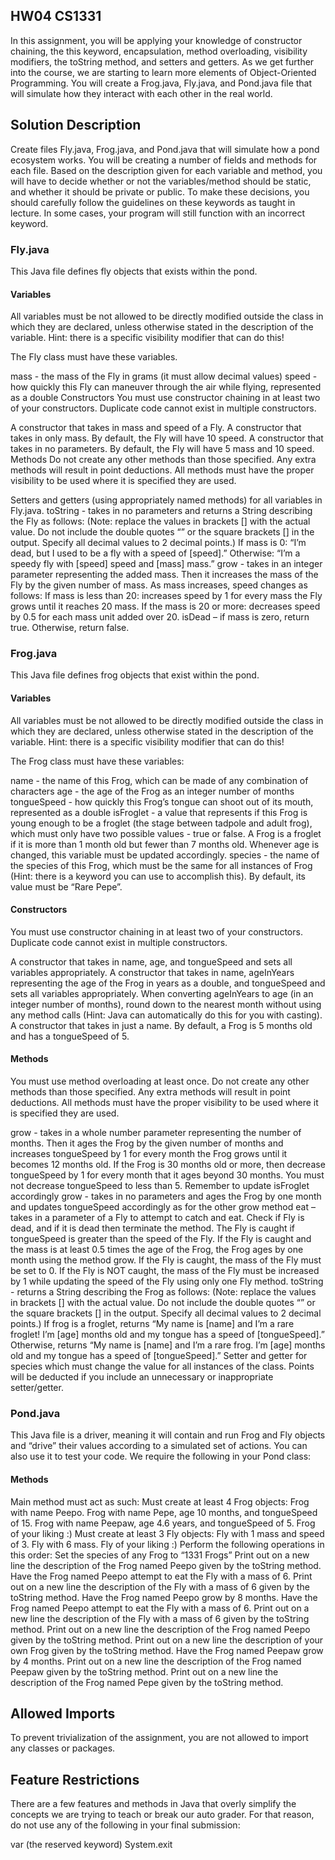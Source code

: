 ## HW04 CS1331

In this assignment, you will be applying your knowledge of constructor chaining, the this keyword, encapsulation, method overloading, visibility modifiers, the toString method, and setters and getters. As we get further into the course, we are starting to learn more elements of Object-Oriented Programming. You will create a Frog.java, Fly.java, and Pond.java file that will simulate how they interact with each other in the real world.

## Solution Description
Create files Fly.java, Frog.java, and Pond.java that will simulate how a pond ecosystem works. You will be creating a number of fields and methods for each file. Based on the description given for each variable and method, you will have to decide whether or not the variables/method should be static, and whether it should be private or public. To make these decisions, you should carefully follow the guidelines on these keywords as taught in lecture. In some cases, your program will still function with an incorrect keyword.

### Fly.java
This Java file defines fly objects that exists within the pond.

#### Variables
All variables must be not allowed to be directly modified outside the class in which they are declared, unless otherwise stated in the description of the variable. Hint: there is a specific visibility modifier that can do this!

The Fly class must have these variables.

mass - the mass of the Fly in grams (it must allow decimal values)
speed - how quickly this Fly can maneuver through the air while flying, represented as a double
Constructors
You must use constructor chaining in at least two of your constructors. Duplicate code cannot exist in multiple constructors.

A constructor that takes in mass and speed of a Fly.
A constructor that takes in only mass.
By default, the Fly will have 10 speed.
A constructor that takes in no parameters.
By default, the Fly will have 5 mass and 10 speed.
Methods
Do not create any other methods than those specified. Any extra methods will result in point deductions. All methods must have the proper visibility to be used where it is specified they are used.

Setters and getters (using appropriately named methods) for all variables in Fly.java.
toString - takes in no parameters and returns a String describing the Fly as follows:
(Note: replace the values in brackets [] with the actual value. Do not include the double quotes “” or the square brackets [] in the output. Specify all decimal values to 2 decimal points.)
If mass is 0: “I’m dead, but I used to be a fly with a speed of [speed].”
Otherwise: “I’m a speedy fly with [speed] speed and [mass] mass.”
grow - takes in an integer parameter representing the added mass. Then it increases the mass of the Fly by the given number of mass. As mass increases, speed changes as follows:
If mass is less than 20: increases speed by 1 for every mass the Fly grows until it reaches 20 mass.
If the mass is 20 or more: decreases speed by 0.5 for each mass unit added over 20.
isDead – if mass is zero, return true. Otherwise, return false.
### Frog.java
This Java file defines frog objects that exist within the pond.

#### Variables
All variables must be not allowed to be directly modified outside the class in which they are declared, unless otherwise stated in the description of the variable. Hint: there is a specific visibility modifier that can do this!

The Frog class must have these variables:

name - the name of this Frog, which can be made of any combination of characters
age - the age of the Frog as an integer number of months
tongueSpeed - how quickly this Frog’s tongue can shoot out of its mouth, represented as a double
isFroglet - a value that represents if this Frog is young enough to be a froglet (the stage between tadpole and adult frog), which must only have two possible values - true or false. A Frog is a froglet if it is more than 1 month old but fewer than 7 months old. Whenever age is changed, this variable must be updated accordingly.
species - the name of the species of this Frog, which must be the same for all instances of Frog (Hint: there is a keyword you can use to accomplish this). By default, its value must be “Rare Pepe”.
#### Constructors
You must use constructor chaining in at least two of your constructors. Duplicate code cannot exist in multiple constructors.

A constructor that takes in name, age, and tongueSpeed and sets all variables appropriately.
A constructor that takes in name, ageInYears representing the age of the Frog in years as a double, and tongueSpeed and sets all variables appropriately.
When converting ageInYears to age (in an integer number of months), round down to the nearest month without using any method calls (Hint: Java can automatically do this for you with casting).
A constructor that takes in just a name.
By default, a Frog is 5 months old and has a tongueSpeed of 5.
#### Methods
You must use method overloading at least once. Do not create any other methods than those specified. Any extra methods will result in point deductions. All methods must have the proper visibility to be used where it is specified they are used.

grow - takes in a whole number parameter representing the number of months.
Then it ages the Frog by the given number of months and increases tongueSpeed by 1 for every month the Frog grows until it becomes 12 months old.
If the Frog is 30 months old or more, then decrease tongueSpeed by 1 for every month that it ages beyond 30 months.
You must not decrease tongueSpeed to less than 5.
Remember to update isFroglet accordingly
grow - takes in no parameters and ages the Frog by one month and updates tongueSpeed accordingly as for the other grow method
eat – takes in a parameter of a Fly to attempt to catch and eat.
Check if Fly is dead, and if it is dead then terminate the method.
The Fly is caught if tongueSpeed is greater than the speed of the Fly.
If the Fly is caught and the mass is at least 0.5 times the age of the Frog, the Frog ages by one month using the method grow. If the Fly is caught, the mass of the Fly must be set to 0.
If the Fly is NOT caught, the mass of the Fly must be increased by 1 while updating the speed of the Fly using only one Fly method.
toString - returns a String describing the Frog as follows:
(Note: replace the values in brackets [] with the actual value. Do not include the double quotes “” or the square brackets [] in the output. Specify all decimal values to 2 decimal points.)
If frog is a froglet, returns “My name is [name] and I’m a rare froglet! I’m [age] months old and my tongue has a speed of [tongueSpeed].”
Otherwise, returns “My name is [name] and I’m a rare frog. I’m [age] months old and my tongue has a speed of [tongueSpeed].”
Setter and getter for species which must change the value for all instances of the class. Points will be deducted if you include an unnecessary or inappropriate setter/getter.
### Pond.java
This Java file is a driver, meaning it will contain and run Frog and Fly objects and “drive” their values according to a simulated set of actions. You can also use it to test your code. We require the following in your Pond class:

#### Methods
Main method must act as such:
Must create at least 4 Frog objects:
Frog with name Peepo.
Frog with name Pepe, age 10 months, and tongueSpeed of 15.
Frog with name Peepaw, age 4.6 years, and tongueSpeed of 5.
Frog of your liking :)
Must create at least 3 Fly objects:
Fly with 1 mass and speed of 3.
Fly with 6 mass.
Fly of your liking :)
Perform the following operations in this order:
Set the species of any Frog to “1331 Frogs”
Print out on a new line the description of the Frog named Peepo given by the toString method.
Have the Frog named Peepo attempt to eat the Fly with a mass of 6.
Print out on a new line the description of the Fly with a mass of 6 given by the toString method.
Have the Frog named Peepo grow by 8 months.
Have the Frog named Peepo attempt to eat the Fly with a mass of 6.
Print out on a new line the description of the Fly with a mass of 6 given by the toString method.
Print out on a new line the description of the Frog named Peepo given by the toString method.
Print out on a new line the description of your own Frog given by the toString method.
Have the Frog named Peepaw grow by 4 months.
Print out on a new line the description of the Frog named Peepaw given by the toString method.
Print out on a new line the description of the Frog named Pepe given by the toString method.
## Allowed Imports
To prevent trivialization of the assignment, you are not allowed to import any classes or packages.

## Feature Restrictions
There are a few features and methods in Java that overly simplify the concepts we are trying to teach or break our auto grader. For that reason, do not use any of the following in your final submission:

var (the reserved keyword)
System.exit
